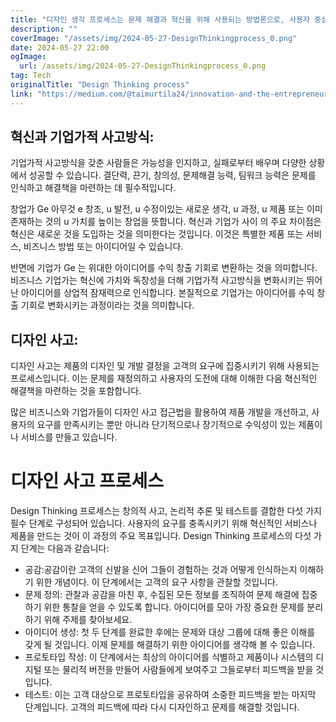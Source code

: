 ```yaml
---
title: "디자인 생각 프로세스는 문제 해결과 혁신을 위해 사용되는 방법론으로, 사용자 중심의 접근 방식을 강조합니다 이 프로세스는 문제를 정의하고, 아이디어를 발전시키고, 프로토타입을 만들어 테스트하는 단계로 구성되어 있습니다 디자인 생각은 심층적인 분석과 창의적인 사고를 통해 혁신적인 솔루션을 창출하는 데 도움이 됩니다"
description: ""
coverImage: "/assets/img/2024-05-27-DesignThinkingprocess_0.png"
date: 2024-05-27 22:00
ogImage: 
  url: /assets/img/2024-05-27-DesignThinkingprocess_0.png
tag: Tech
originalTitle: "Design Thinking process"
link: "https://medium.com/@taimurtila24/innovation-and-the-entrepreneurial-mindset-69235430c98e"
---
```



## 혁신과 기업가적 사고방식:

기업가적 사고방식을 갖춘 사람들은 가능성을 인지하고, 실패로부터 배우며 다양한 상황에서 성공할 수 있습니다. 결단력, 끈기, 창의성, 문제해결 능력, 팀워크 능력은 문제를 인식하고 해결책을 마련하는 데 필수적입니다.

창업가 Ge 아무것 e 창조, u 발전, u 수정이있는 새로운 생각, u 과정, u 제품 또는 이미 존재하는 것의 u 가치를 높이는 창업을 뜻합니다. 혁신과 기업가 사이 의 주요 차이점은 혁신은 새로운 것을 도입하는 것을 의미한다는 것입니다. 이것은 특별한 제품 또는 서비스, 비즈니스 방법 또는 아이디어일 수 있습니다.

반면에 기업가 Ge 는 위대한 아이디어를 수익 창출 기회로 변환하는 것을 의미합니다. 비즈니스 기업가는 혁신에 가치와 독창성을 더해 기업가적 사고방식을 변화시키는 뛰어난 아이디어를 상업적 잠재력으로 인식합니다. 본질적으로 기업가는 아이디어를 수익 창출 기회로 변화시키는 과정이라는 것을 의미합니다.

<div class="content-ad"></div>

## 디자인 사고:

디자인 사고는 제품의 디자인 및 개발 결정을 고객의 요구에 집중시키기 위해 사용되는 프로세스입니다. 이는 문제를 재정의하고 사용자의 도전에 대해 이해한 다음 혁신적인 해결책을 마련하는 것을 포함합니다.

많은 비즈니스와 기업가들이 디자인 사고 접근법을 활용하여 제품 개발을 개선하고, 사용자의 요구를 만족시키는 뿐만 아니라 단기적으로나 장기적으로 수익성이 있는 제품이나 서비스를 만들고 있습니다.

# 디자인 사고 프로세스

<div class="content-ad"></div>

Design Thinking 프로세스는 창의적 사고, 논리적 추론 및 테스트를 결합한 다섯 가지 필수 단계로 구성되어 있습니다. 사용자의 요구를 충족시키기 위해 혁신적인 서비스나 제품을 만드는 것이 이 과정의 주요 목표입니다. Design Thinking 프로세스의 다섯 가지 단계는 다음과 같습니다:

- 공감:공감이란 고객의 신발을 신어 그들이 경험하는 것과 어떻게 인식하는지 이해하기 위한 개념이다. 이 단계에서는 고객의 요구 사항을 관찰할 것입니다.
- 문제 정의: 관찰과 공감을 마친 후, 수집된 모든 정보를 조직하여 문제 해결에 집중하기 위한 통찰을 얻을 수 있도록 합니다. 아이디어를 모아 가장 중요한 문제를 분리하기 위해 주제를 찾아보세요.
- 아이디어 생성: 첫 두 단계를 완료한 후에는 문제와 대상 그룹에 대해 좋은 이해를 갖게 될 것입니다. 이제 문제를 해결하기 위한 아이디어를 생각해 볼 수 있습니다.
- 프로토타입 작성: 이 단계에서는 최상의 아이디어를 식별하고 제품이나 시스템의 디지털 또는 물리적 버전을 만들어 사람들에게 보여주고 그들로부터 피드백을 받을 것입니다.
- 테스트: 이는 고객 대상으로 프로토타입을 공유하여 소중한 피드백을 받는 마지막 단계입니다. 고객의 피드백에 따라 다시 디자인하고 문제를 해결할 것입니다.